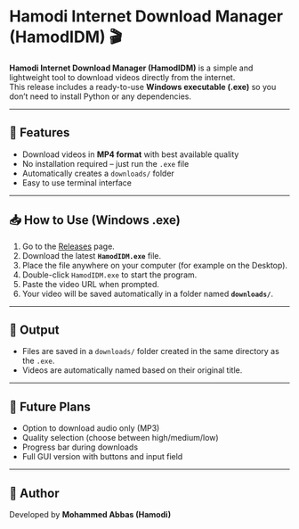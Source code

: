 # Hamodi Internet Download Manager (HamodIDM) 🎬

**Hamodi Internet Download Manager (HamodIDM)** is a simple and lightweight tool to download videos directly from the internet.  
This release includes a ready-to-use **Windows executable (.exe)** so you don’t need to install Python or any dependencies.

---

## 🚀 Features
- Download videos in **MP4 format** with best available quality  
- No installation required – just run the `.exe` file  
- Automatically creates a `downloads/` folder  
- Easy to use terminal interface  

---

## 📥 How to Use (Windows .exe)
1. Go to the [Releases](../../releases) page.  
2. Download the latest **`HamodIDM.exe`** file.  
3. Place the file anywhere on your computer (for example on the Desktop).  
4. Double-click `HamodIDM.exe` to start the program.  
5. Paste the video URL when prompted.  
6. Your video will be saved automatically in a folder named **`downloads/`**.

---

## 📂 Output
- Files are saved in a `downloads/` folder created in the same directory as the `.exe`.  
- Videos are automatically named based on their original title.  

---

## 🔮 Future Plans
- Option to download audio only (MP3)  
- Quality selection (choose between high/medium/low)  
- Progress bar during downloads  
- Full GUI version with buttons and input field  

---

## 👤 Author
Developed by **Mohammed Abbas (Hamodi)**  
